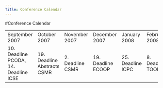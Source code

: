 ```yaml
---
Title: Conference Calendar
---
```

#Conference Calendar

| | | | | | | | | | | | | |
|---|---|---|---|---|---|---|---|---|---|---|---|---|
| September 2007 | October 2007 | November 2007 | December 2007 | January 2008 | February 2008 | March 2008 | April 2008 | May 2008 | June 2008 | July 2008 | August 2008 |
| 10. Deadline PCODA, 14. Deadline ICSE | 19. Deadline Abstracts CSMR | 2. Deadline CSMR | 19. Deadline ECOOP | 25. Deadline ICPC | 8. Deadline TOOLS | Deadline OOPSLA | 1. - 4. CSMR | 10. - 18. ICSE  | 10. - 13. ICPC | 30. - 4. TOOLS 7. - 11. ECOOP | ICSM, SoftVis |
